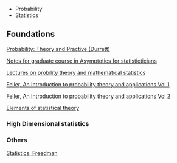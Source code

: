 
* Probability
* Statistics


## Foundations

[Probability: Theory and Practive (Durrett)](https://services.math.duke.edu/~rtd/PTE/PTE5_011119.pdf)

[Notes for graduate course in Asymptotics for statisticticians](https://sites.math.rutgers.edu/~sg1108/asymp1.pdf)

[Lectures on probility theory and mathematical statistics](https://www.goodreads.com/book/show/17903816-lectures-on-probability-theory-and-mathematical-statistics)

[Feller, An Introduction to probability theory and applications Vol 1 ](https://www.goodreads.com/book/show/2378167.An_Introduction_to_Probability_Theory_and_Its_Applications_Volume_1)

[Feller, An Introduction to probability theory and applications Vol 2 ](https://www.amazon.com/Introduction-Probability-Theory-Applications-Vol/dp/0471257095)

[Elements of statistical theory ](https://web.stanford.edu/~hastie/ElemStatLearn/)


### High Dimensional statistics 



### Others
[Statistics, Freedman](https://www.amazon.com/Statistics-4th-David-Freedman/dp/0393929728/ref=cm_cr_arp_d_product_top?ie=UTF8)





